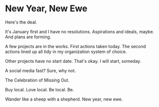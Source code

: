 <template data-parse>2020-01-01 #newsletter</template>

# New Year, New Ewe

Here's the deal.

It's January first and I have no resolutions.
Aspirations and ideals, maybe.
And plans are forming.

A few projects are in the works.
First actions taken today.
The second actions lined up all tidy in my organization system of choice.

Other projects have no start date.
That's okay.
I will start, someday.

A social media fast?
Sure, why not.

The Celebration of Missing Out.

Buy local.
Love local.
Be local.
Be.

Wander like a sheep with a shepherd.
New year, new ewe.